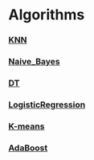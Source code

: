 # Algorithms


### [KNN](https://github.com/Choven-Meng/Algorithms/tree/master/KNN)

### [Naive_Bayes](https://github.com/Choven-Meng/Algorithms/tree/master/Naive_Bayes)

### [DT](https://github.com/Choven-Meng/Algorithms/tree/master/DT)

### [LogisticRegression](https://github.com/Choven-Meng/ML_Algorithm/tree/master/LogisticRegression)

### [K-means](https://github.com/Choven-Meng/ML_Algorithm/tree/master/Unsupervised_Learning/K-means)

### [AdaBoost](https://github.com/Choven-Meng/ML_Algorithm/tree/master/Ensemble%20Learning/boosting/AdaBoost)
